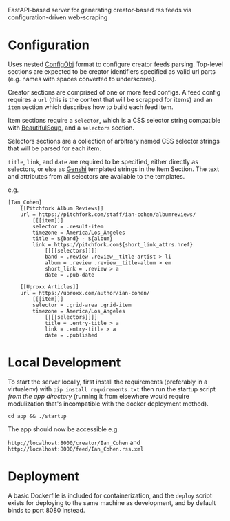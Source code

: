 FastAPI-based server for generating creator-based rss feeds via configuration-driven web-scraping

# Configuration
Uses nested [ConfigObj](https://configobj.readthedocs.io/en/latest/configobj.html) format to configure creator feeds parsing. Top-level sections are expected to be creator identifiers specified as valid url parts (e.g. names with spaces converted to underscores).

Creator sections are comprised of one or more feed configs. A feed config requires a `url` (this is the content that will be scrapped for items) and an `item` section which describes how to build each feed item.

Item sections require a `selector`, which is a CSS selector string compatible with [BeautifulSoup](https://pypi.org/project/beautifulsoup4/), and a `selectors` section.

Selectors sections are a collection of arbitrary named CSS selector strings that will be parsed for each item.

`title`, `link`, and `date` are required to be specified, either directly as selectors, or else as [Genshi](https://genshi.edgewall.org/wiki/Documentation/0.6.x/templates.html#python-api) templated strings in the Item Section. The text and attributes from all selectors are available to the templates.

e.g. 
```
[Ian_Cohen]
	[[Pitchfork Album Reviews]]
	url = https://pitchfork.com/staff/ian-cohen/albumreviews/
		[[[item]]]
		selector = .result-item
		timezone = America/Los_Angeles
		title = ${band} - ${album}
		link = https://pitchfork.com${short_link_attrs.href}
			[[[[selectors]]]]
			band = .review .review__title-artist > li
			album = .review .review__title-album > em
			short_link = .review > a
			date = .pub-date

	[[Uproxx Articles]]
	url = https://uproxx.com/author/ian-cohen/
		[[[item]]]
		selector = .grid-area .grid-item
		timezone = America/Los_Angeles
			[[[[selectors]]]]
			title = .entry-title > a
			link = .entry-title > a
			date = .published
```

# Local Development
To start the server locally, first install the requirements (preferably in a virtualenv) with `pip install requirements.txt` then run the startup script _from the app directory_ (running it from elsewhere would require modulization that's incompatible with the docker deployment method).

`cd app && ./startup`

The app should now be accessible e.g.

`http://localhost:8000/creator/Ian_Cohen` and
`http://localhost:8000/feed/Ian_Cohen.rss.xml`

# Deployment
A basic Dockerfile is included for containerization, and the `deploy` script exists for deploying to the same machine as development, and by default binds to port 8080 instead.

